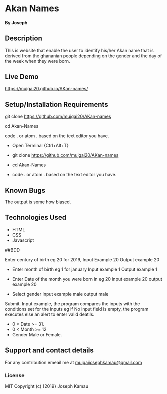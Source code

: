 # Akan Names

#### By Joseph

## Description
This is website that enable the user to identify his/her Akan name that is derived from the ghananian people depending on the gender and the day of the week when they were born.

## Live Demo
 https://muigai20.github.io/AKan-names/


## Setup/Installation Requirements

git clone https://github.com/muigai20/AKan-names

cd Akan-Names

code . or atom . based on the text editor you have.
* Open Terminal {Ctrl+Alt+T}

* git clone https://github.com/muigai20/AKan-names

* cd Akan-Names

* code . or atom . based on the text editor you have.


## Known Bugs
The output is some how biased.

## Technologies Used
* HTML
* CSS
* Javascript

##BDD

Enter century of birth eg 20 for 2019, Input Example 20 Output example 20

* Enter month of birth eg 1 for january Input example 1 Output example 1

* Enter Date of the month you were born in eg 20 input example 20 output example 20

 * Select gender Input example male output male

Submit. Input example, the program compares the inputs with the conditions set for the inputs eg if No input field is empty, the program executes else an alert to enter valid deatils.

* 0 < Date >= 31.
* 0 < Month >= 12
* Gender Male or Female.
## Support and contact details
For any contribution emeail me at muigaijosephkamau@gmail.com
### License
MIT
Copyright (c) {2019} Joseph Kamau
